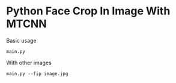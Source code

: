 # Python Face Crop In Image With MTCNN

Basic usage

`main.py`

With other images

`main.py --fip image.jpg`

